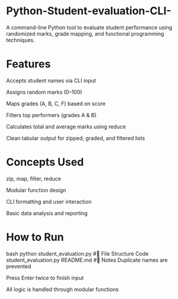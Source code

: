 # Python-Student-evaluation-CLI-
A command-line Python tool to evaluate student performance using randomized marks, grade mapping, and functional programming techniques.

# Features
Accepts student names via CLI input

Assigns random marks (0–100)

Maps grades (A, B, C, F) based on score

Filters top performers (grades A & B)

Calculates total and average marks using reduce

Clean tabular output for zipped, graded, and filtered lists

# Concepts Used
zip, map, filter, reduce

Modular function design

CLI formatting and user interaction

Basic data analysis and reporting

# How to Run
bash
python student_evaluation.py
#📁 File Structure
Code
student_evaluation.py
README.md
#📌 Notes
Duplicate names are prevented

Press Enter twice to finish input

All logic is handled through modular functions
